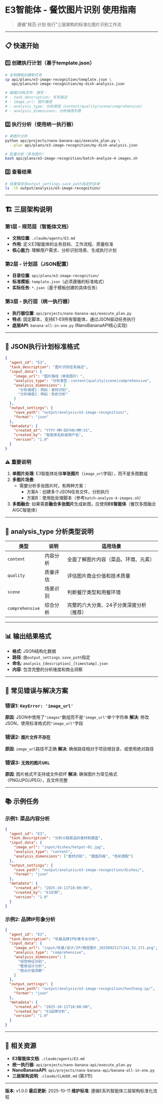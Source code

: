# E3智能体 - 餐饮图片识别 使用指南

> 遵循"规范·计划·执行"三层架构的标准化图片识别工作流

---

## 📋 快速开始

### 1️⃣ 创建执行计划（基于template.json）

```bash
# 复制模板创建新任务
cp api/plans/e3-image-recognition/template.json \
   api/plans/e3-image-recognition/my-dish-analysis.json

# 编辑JSON文件，填写：
# - task_description: 任务描述
# - image_url: 图片路径
# - analysis_type: 分析类型（content/quality/scene/comprehensive）
# - analysis_dimensions: 分析维度列表
```

### 2️⃣ 执行分析（使用统一执行器）

```bash
# 单图片分析
python api/projects/nano-banana-api/execute_plan.py \
  --plan api/plans/e3-image-recognition/my-dish-analysis.json

# 批量分析（多张图片）
bash api/plans/e3-image-recognition/batch-analyze-4-images.sh
```

### 3️⃣ 查看结果

```bash
# 结果保存在output_settings.save_path指定的目录
ls -lh output/analysis/e3-image-recognition/
```

---

## 🏗️ 三层架构说明

### 第1层 - 规范层（智能体文档）
- **文档位置**: `.claude/agents/E3.md`
- **作用**: 定义E3智能体的业务目标、工作流程、质量标准
- **核心能力**: 理解用户需求、分析识别场景、生成执行计划

### 第2层 - 计划层（JSON配置）
- **目录位置**: `api/plans/e3-image-recognition/`
- **标准模板**: `template.json`（必须遵循的标准格式）
- **实际任务**: `*.json`（基于模板创建的具体任务）

### 第3层 - 执行层（统一执行器）
- **执行器位置**: `api/projects/nano-banana-api/execute_plan.py`
- **特点**: 固定脚本，支持E1-E9所有智能体，通过JSON驱动任务执行
- **底层API**: `banana-all-in-one.py` (NanoBananaAPI核心实现)

---

## 📐 JSON执行计划标准格式

```json
{
  "agent_id": "E3",
  "task_description": "图片识别任务描述",
  "input_data": {
    "image_url": "图片路径（单张图片）",
    "analysis_type": "分析类型：content|quality|scene|comprehensive",
    "analysis_dimensions": [
      "分析维度1：例如：食材识别",
      "分析维度2：例如：色彩分析"
    ]
  },
  "output_settings": {
    "save_path": "output/analysis/e3-image-recognition/",
    "format": "json"
  },
  "metadata": {
    "created_at": "YYYY-MM-DDTHH:MM:SS",
    "created_by": "智能体名称或用户名",
    "version": "1.0"
  }
}
```

### ⚠️ 重要说明

1. **单图片处理**: E3智能体处理**单张图片**（`image_url`字段），而不是多图数组
2. **多图片场景**:
   - 需要分析多张图片时，有两种方案：
     - 方案A：创建多个JSON任务文件，分别执行
     - 方案B：使用批处理脚本（参考`batch-analyze-4-images.sh`）
3. **多图融合**: 如果需要**融合多张图片**生成新图，应使用**E6智能体**（餐饮多图融合AIGC智能体）

---

## 🔧 analysis_type 分析类型说明

| 类型 | 说明 | 适用场景 |
|------|------|----------|
| `content` | 内容分析 | 全面了解图片内容（菜品、环境、元素） |
| `quality` | 质量评估 | 评估图片商业价值和技术质量 |
| `scene` | 场景识别 | 判断餐厅类型和用餐环境 |
| `comprehensive` | 综合分析 | 完整的六大分类、24子分类深度分析（推荐） |

---

## 📊 输出结果格式

- **格式**: JSON结构化数据
- **路径**: 由`output_settings.save_path`指定
- **命名**: `analysis_[description]_[timestamp].json`
- **内容**: 包含完整的分析维度和商业洞察

---

## 🚫 常见错误与解决方案

### 错误1: `KeyError: 'image_url'`
**原因**: JSON中使用了`"images"`数组而不是`"image_url"`单个字符串
**解决**: 修改JSON，使用标准格式的`"image_url"`字段

### 错误2: `图片文件不存在`
**原因**: `image_url`路径不正确
**解决**: 确保路径相对于项目根目录，或使用绝对路径

### 错误3: `无效的图片URL`
**原因**: 图片格式不支持或文件损坏
**解决**: 确保图片为常见格式（PNG/JPG/JPEG），且文件完整

---

## 📚 示例任务

### 示例1: 菜品内容分析
```json
{
  "agent_id": "E3",
  "task_description": "分析火锅菜品的食材和摆盘",
  "input_data": {
    "image_url": "input/dishes/hotpot-01.jpg",
    "analysis_type": "content",
    "analysis_dimensions": ["食材识别", "摆盘风格", "色彩搭配"]
  },
  "output_settings": {
    "save_path": "output/analysis/e3-image-recognition/dishes/",
    "format": "json"
  },
  "metadata": {
    "created_at": "2025-10-11T18:00:00",
    "created_by": "E3示例",
    "version": "1.0"
  }
}
```

### 示例2: 品牌IP形象分析
```json
{
  "agent_id": "E3",
  "task_description": "吼巷品牌IP形象专业分析",
  "input_data": {
    "image_url": "input/吼巷/设计/IP/微信图片_20250923171141_52_171.png",
    "analysis_type": "comprehensive",
    "analysis_dimensions": [
      "视觉特征识别",
      "整体设计分析",
      "商业价值洞察"
    ]
  },
  "output_settings": {
    "save_path": "output/analysis/e3-image-recognition/houthang-ip/",
    "format": "json"
  },
  "metadata": {
    "created_at": "2025-10-11T18:00:00",
    "created_by": "E3品牌分析",
    "version": "1.0"
  }
}
```

---

## 🔗 相关资源

- **E3智能体文档**: `.claude/agents/E3.md`
- **统一执行器**: `api/projects/nano-banana-api/execute_plan.py`
- **NanoBananaAPI**: `api/projects/nano-banana-api/banana-all-in-one.py`
- **三层架构说明**: `.claude/CLAUDE.md` (第3节)

---

**版本**: v1.0.0
**最后更新**: 2025-10-11
**维护标准**: 遵循E系列智能体三层架构标准化流程
